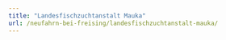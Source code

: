 ```yaml
---
title: "Landesfischzuchtanstalt Mauka"
url: /neufahrn-bei-freising/landesfischzuchtanstalt-mauka/
---
```

